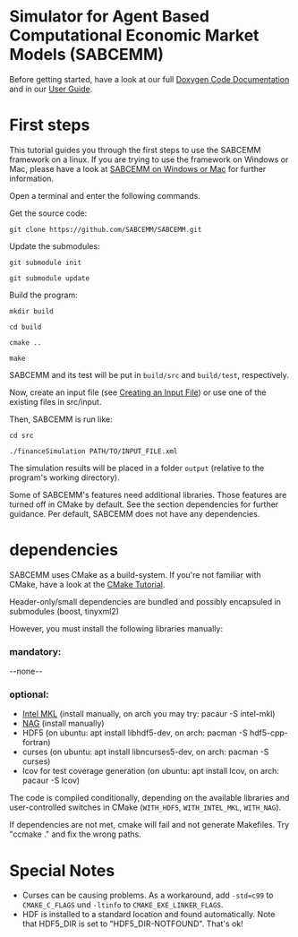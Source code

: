# Simulator for Agent Based Computational Economic Market Models (SABCEMM)
Before getting started, have a look at our full [Doxygen Code Documentation](https://sabcemm.github.io/SABCEMM/) and in our [User Guide](https://github.com/SABCEMM/SABCEMM/wiki/User-Guide).


# First steps 

This tutorial guides you through the first steps to use the SABCEMM framework on a linux.
If you are trying to use the framework on Windows or Mac, please have a look at 
[SABCEMM on Windows or Mac](https://github.com/SABCEMM/SABCEMM/wiki/SABCEMM-on-Windows-or-Mac) for further information.


Open a terminal and enter the following commands.

Get the source code:

`git clone https://github.com/SABCEMM/SABCEMM.git`

Update the submodules: 

`git submodule init`

`git submodule update`

Build the program:

`mkdir build`

`cd build`

`cmake ..`

`make`


SABCEMM and its test will be put in `build/src` and `build/test`, respectively.

Now, create an input file (see [Creating an Input File](https://github.com/SABCEMM/SABCEMM/wiki/Create-an-Input-File)) 
or use one of the existing files in src/input.
 
Then, SABCEMM is run like:
 
`cd src`

`./financeSimulation PATH/TO/INPUT_FILE.xml `

The simulation results will be placed in a folder `output` (relative to the program's working directory).
 
Some of SABCEMM's features need additional libraries. Those features are turned
 off in CMake by default. See the section dependencies for further guidance.
Per default, SABCEMM does not have any dependencies.

# dependencies

SABCEMM uses CMake as a build-system. If you're not familiar with CMake, have a
 look at the [CMake Tutorial](https://cmake.org/cmake-tutorial/).

Header-only/small dependencies are bundled and possibly encapsuled in submodules (boost, tinyxml2)

However, you must install the following libraries manually:

### mandatory:
--none--

### optional:
* [Intel MKL](https://software.intel.com/en-us/intel-mkl/) (install manually, on arch you may try: pacaur -S intel-mkl)
* [NAG](http://www.nag.com/) (install manually) 
* HDF5 (on ubuntu: apt install libhdf5-dev, on arch: pacman -S hdf5-cpp-fortran)
* curses (on ubuntu: apt install libncurses5-dev, on arch: pacman -S curses)
* lcov for test coverage generation (on ubuntu: apt install lcov, on arch: pacaur -S lcov)

The code is compiled conditionally, depending on the available libraries and 
 user-controlled switches in CMake (`WITH_HDF5`, `WITH_INTEL_MKL`, `WITH_NAG`).
 
If dependencies are not met, cmake will fail and not generate Makefiles. Try "ccmake ." and fix the wrong paths.

# Special Notes

* Curses can be causing problems. As a workaround, add `-std=c99` to `CMAKE_C_FLAGS` und `-ltinfo` to `CMAKE_EXE_LINKER_FLAGS`.
* HDF is installed to a standard location and found automatically. Note that HDF5_DIR is set to "HDF5_DIR-NOTFOUND". That's ok!

